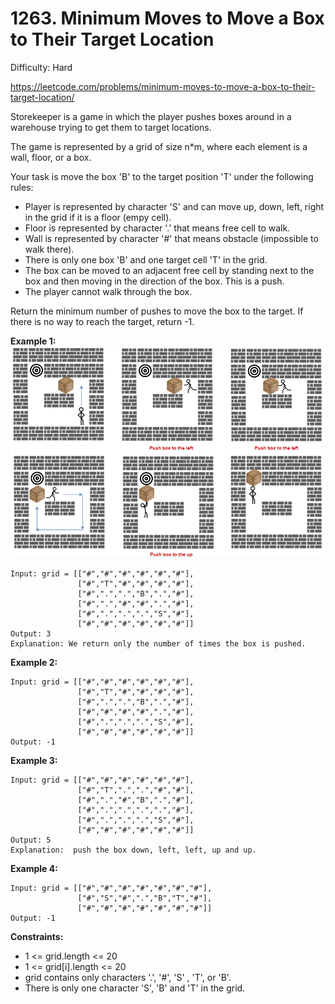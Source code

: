 # 1263. Minimum Moves to Move a Box to Their Target Location

Difficulty: Hard

https://leetcode.com/problems/minimum-moves-to-move-a-box-to-their-target-location/

Storekeeper is a game in which the player pushes boxes around in a warehouse trying to get them to target locations.

The game is represented by a grid of size n*m, where each element is a wall, floor, or a box.

Your task is move the box 'B' to the target position 'T' under the following rules:

* Player is represented by character 'S' and can move up, down, left, right in the grid if it is a floor (empy cell).
* Floor is represented by character '.' that means free cell to walk.
* Wall is represented by character '#' that means obstacle  (impossible to walk there). 
* There is only one box 'B' and one target cell 'T' in the grid.
* The box can be moved to an adjacent free cell by standing next to the box and then moving in the direction of the box. This is a push.
* The player cannot walk through the box.

Return the minimum number of pushes to move the box to the target. If there is no way to reach the target, return -1.

**Example 1:**  
![ex1](ex1.png)
```
Input: grid = [["#","#","#","#","#","#"],
               ["#","T","#","#","#","#"],
               ["#",".",".","B",".","#"],
               ["#",".","#","#",".","#"],
               ["#",".",".",".","S","#"],
               ["#","#","#","#","#","#"]]
Output: 3
Explanation: We return only the number of times the box is pushed.
```

**Example 2:**
```
Input: grid = [["#","#","#","#","#","#"],
               ["#","T","#","#","#","#"],
               ["#",".",".","B",".","#"],
               ["#","#","#","#",".","#"],
               ["#",".",".",".","S","#"],
               ["#","#","#","#","#","#"]]
Output: -1
```

**Example 3:**
```
Input: grid = [["#","#","#","#","#","#"],
               ["#","T",".",".","#","#"],
               ["#",".","#","B",".","#"],
               ["#",".",".",".",".","#"],
               ["#",".",".",".","S","#"],
               ["#","#","#","#","#","#"]]
Output: 5
Explanation:  push the box down, left, left, up and up.
```

**Example 4:**
```
Input: grid = [["#","#","#","#","#","#","#"],
               ["#","S","#",".","B","T","#"],
               ["#","#","#","#","#","#","#"]]
Output: -1
```

**Constraints:**

* 1 <= grid.length <= 20
* 1 <= grid[i].length <= 20
* grid contains only characters '.', '#',  'S' , 'T', or 'B'.
* There is only one character 'S', 'B' and 'T' in the grid.
